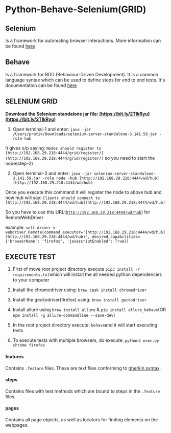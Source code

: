 # Python-Behave-Selenium(GRID)

## Selenium

Is a framework for automating browser interactions. More information can be found [here](https://www.seleniumhq.org/)

## Behave

Is a framework for BDD (Behaviour-Driven Development). It is a common language syntax which can be used to define steps for end to end tests. It's documentation can be found [here](https://behave.readthedocs.io/en/latest/)


## SELENIUM GRID

 **Download the Selenium standalone jar file: [https://bit.ly/2TlkRyu](https://bit.ly/2TlkRyu)**

1) Open terminal-1 and enter: `java -jar /Users/pratik/Downloads/selenium-server-standalone-3.141.59.jar -role hub`

It gives o/p saying: `Nodes should register to [http://192.168.29.218:4444/grid/register/](http://192.168.29.218:4444/grid/register/)` so you need to start the node(step-2)

2) Open terminal-2 and enter: `java -jar selenium-server-standalone-3.141.59.jar -role node -hub [http://192.168.29.218:4444/wd/hub](http://192.168.29.218:4444/wd/hub)`

Once you execute this command it will register the node to above hub and now hub will say: `Clients should connect to [http://192.168.29.218:4444/wd/hub](http://192.168.29.218:4444/wd/hub)`

So you have to use this URL([`http://192.168.29.218:4444/wd/hub`](http://192.168.29.218:4444/wd/hub)) for RemoteWebDriver 

example: `self.driver = webdriver.Remote(command_executor='[http://192.168.29.218:4444/wd/hub](http://192.168.29.218:4444/wd/hub)', desired_capabilities={'browserName': 'firefox', 'javascriptEnabled': True})`

## EXECUTE TEST

1) First of move root project directory execute `pip3 install -r requirements.txt`which will install the all needed python dependencies to your computer

2) Install the chromedriver using: `brew cask install chromedriver`
 
3) Install the geckodriver(firefox) using: `brew install geckodriver`
 
4) Install allure using `brew install allure` & `pip install allure_behave`(OR `npm install -g allure-commandline --save-dev`)

5) In the root project directory execute: `behave`and it will start executing tests

6) To execute tests with multiple browsers, do execute: `python3 exec.py chrome firefox` 

#### features
Contains `.feature` files. These are text files conforming to [gherkin syntax](https://behave.readthedocs.io/en/latest/philosophy.html#the-gherkin-language).

#### steps
Contains files with test methods which are bound to steps in the `.feature` files.

#### pages
Contains all page objects, as well as locators for finding elements on the webpages.
